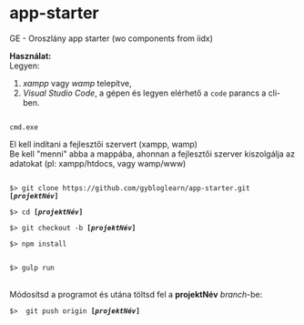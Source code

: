 # app-starter
GE - Oroszlány app starter (wo components from iidx)

<b>Használat:</b><br>
Legyen:<br>
1. <i>xampp</i> vagy <i>wamp</i> telepítve, <br>
2. <i>Visual Studio Code</i>,  a gépen és legyen elérhető a <code>code</code> parancs a cli-ben.

<code>
cmd.exe
</code>

El kell indítani a fejlesztői szervert (xampp, wamp)<br>
Be kell "menni" abba a mappába, ahonnan a fejlesztői szerver kiszolgálja az adatokat (pl: xampp/htdocs, vagy wamp/www)

<code>
$> git clone https://github.com/gybloglearn/app-starter.git <b>[<i>projektNév</i>]</b>
</code>

<code>
$> cd <b>[<i>projektNév</i>]</b>
</code>

<code>
$> git checkout -b <b>[<i>projektNév</i>]</b>
</code>

<code>
$> npm install<br>
</code>

<code>
$> gulp run<br>
</code>

<br>
Módosítsd a programot és utána töltsd fel a <b>projektNév</b> <i>branch</i>-be:<br>

<code>
$>  git push origin <b>[<i>projektNév</i>]</b>
</code>
<br>

